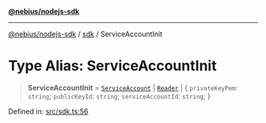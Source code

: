 [**@nebius/nodejs-sdk**](../../README.md)

---

[@nebius/nodejs-sdk](../../README.md) / [sdk](../README.md) / ServiceAccountInit

# Type Alias: ServiceAccountInit

> **ServiceAccountInit** = [`ServiceAccount`](../../runtime/service_account/service_account/classes/ServiceAccount.md) \| [`Reader`](../../runtime/service_account/service_account/interfaces/Reader.md) \| \{ `privateKeyPem`: `string`; `publicKeyId`: `string`; `serviceAccountId`: `string`; \}

Defined in: [src/sdk.ts:56](https://github.com/nebius/nodejs-sdk/blob/a37d220b2851e3bf0d396cb03828d544f584df45/src/sdk.ts#L56)
